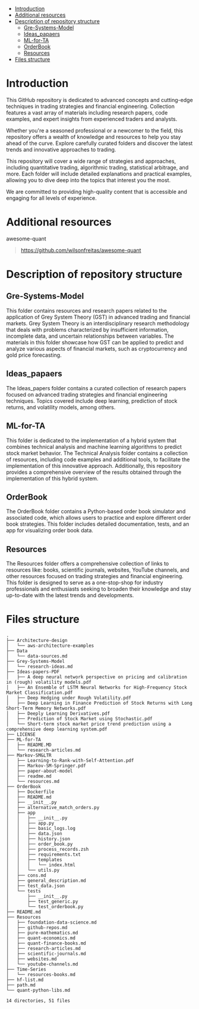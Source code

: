 <!-- TOC -->

- [Introduction](#introduction)
- [Additional resources](#additional-resources)
- [Description of repository structure](#description-of-repository-structure)
  - [Gre-Systems-Model](#gre-systems-model)
  - [Ideas\_papaers](#ideas_papaers)
  - [ML-for-TA](#ml-for-ta)
  - [OrderBook](#orderbook)
  - [Resources](#resources)
- [Files structure](#files-structure)

# Introduction

This GitHub repository is dedicated to advanced concepts and cutting-edge techniques in trading strategies and financial engineering. Collection features a vast array of materials including research papers, code examples, and expert insights from experienced traders and analysts.

Whether you're a seasoned professional or a newcomer to the field, this repository offers a wealth of knowledge and resources to help you stay ahead of the curve. Explore carefully curated folders and discover the latest trends and innovative approaches to trading.

This repository will cover a wide range of strategies and approaches, including quantitative trading, algorithmic trading, statistical arbitrage, and more. Each folder will include detailed explanations and practical examples, allowing you to dive deep into the topics that interest you the most.

We are committed to providing high-quality content that is accessible and engaging for all levels of experience.

# Additional resources


awesome-quant
> https://github.com/wilsonfreitas/awesome-quant

# Description of repository structure

## Gre-Systems-Model

This folder contains resources and research papers related to the application of Grey System Theory (GST) in advanced trading and financial markets. Grey System Theory is an interdisciplinary research methodology that deals with problems characterized by insufficient information, incomplete data, and uncertain relationships between variables. The materials in this folder showcase how GST can be applied to predict and analyze various aspects of financial markets, such as cryptocurrency and gold price forecasting.

## Ideas_papaers

The Ideas_papers folder contains a curated collection of research papers focused on advanced trading strategies and financial engineering techniques. Topics covered include deep learning, prediction of stock returns, and volatility models, among others.

## ML-for-TA

This folder is dedicated to the implementation of a hybrid system that combines technical analysis and machine learning algorithms to predict stock market behavior. The Technical Analysis folder contains a collection of resources, including code examples and additional tools, to facilitate the implementation of this innovative approach. Additionally, this repository provides a comprehensive overview of the results obtained through the implementation of this hybrid system.

## OrderBook

The OrderBook folder contains a Python-based order book simulator and associated code, which allows users to practice and explore different order book strategies. This folder includes detailed documentation, tests, and an app for visualizing order book data.

## Resources

The Resources folder offers a comprehensive collection of links to resources like: books, scientific journals, websites, YouTube channels, and other resources focused on trading strategies and financial engineering. This folder is designed to serve as a one-stop-shop for industry professionals and enthusiasts seeking to broaden their knowledge and stay up-to-date with the latest trends and developments.


# Files structure

    .
    ├── Architecture-design
    │   └── aws-architecture-examples
    ├── Data
    │   └── data-sources.md
    ├── Grey-Systems-Model
    │   └── research-ideas.md
    ├── Ideas-papers-PDF
    │   ├── A deep neural network perspective on pricing and calibration in (rough) volatility models.pdf
    │   ├── An Ensemble of LSTM Neural Networks for High-Frequency Stock Market Classification.pdf
    │   ├── Deep Hedging under Rough Volatility.pdf
    │   ├── Deep Learning in Finance Prediction of Stock Returns with Long Short-Term Memory Networks.pdf
    │   ├── Deeply Learning Derivatives.pdf
    │   ├── Prediction of Stock Market using Stochastic.pdf
    │   └── Short‑term stock market price trend prediction using a comprehensive deep learning system.pdf
    ├── LICENSE
    ├── ML-for-TA
    │   ├── README.MD
    │   └── research-articles.md
    ├── Markov-SM&LTR
    │   ├── Learning-to-Rank-with-Self-Attention.pdf
    │   ├── Markov-SM-Springer.pdf
    │   ├── paper-about-model
    │   ├── readme.md
    │   └── resources.md
    ├── OrderBook
    │   ├── Dockerfile
    │   ├── README.md
    │   ├── __init__.py
    │   ├── alternative_match_orders.py
    │   ├── app
    │   │   ├── __init__.py
    │   │   ├── app.py
    │   │   ├── basic_logs.log
    │   │   ├── data.json
    │   │   ├── history.json
    │   │   ├── order_book.py
    │   │   ├── process_records.zsh
    │   │   ├── requirements.txt
    │   │   ├── templates
    │   │   │   └── index.html
    │   │   └── utils.py
    │   ├── cons.md
    │   ├── general_description.md
    │   ├── test_data.json
    │   └── tests
    │       ├── __init__.py
    │       ├── test_generic.py
    │       └── test_orderbook.py
    ├── README.md
    ├── Resources
    │   ├── foundation-data-science.md
    │   ├── github-repos.md
    │   ├── pure-mathematics.md
    │   ├── quant-economics.md
    │   ├── quant-finance-books.md
    │   ├── research-articles.md
    │   ├── scientific-journals.md
    │   ├── websites.md
    │   └── youtube-channels.md
    ├── Time-Series
    │   └── resources-books.md
    ├── hf-list.md
    ├── path.md
    └── quant-python-libs.md

    14 directories, 51 files